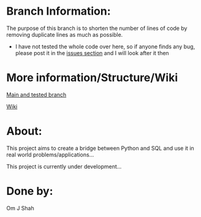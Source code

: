 # Branch Information:
The purpose of this branch is to shorten the number of lines of code by removing duplicate lines
as much as possible.

- I have not tested the whole code over here, so if anyone finds any bug, please post it in the     [issues section](https://github.com/OJASisLive/Bank-Management-System-Python-SQL/issues/new/choose) 
 and I will look after it then

# More information/Structure/Wiki
[Main and tested branch](https://github.com/OJASisLive/Bank-Management-System-Python-SQL/tree/main)

[Wiki](https://github.com/OJASisLive/Bank-Management-System-Python-SQL/wiki)

# About:
This project aims to create a bridge between Python and SQL and use it in real world problems/applications...

This project is currently under development...

# Done by:
Om J Shah